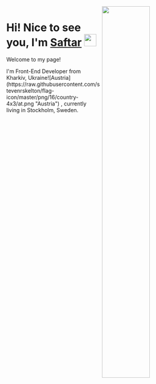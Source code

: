 <img align="right" src="https://cdn.dribbble.com/users/1235346/screenshots/3252385/job.gif" width="50%"/>


<h1 align="left">Hi! Nice to see you, I'm <a href="https://github.com/Saftar94" target="_blank">Saftar</a> 
<img src="https://github.com/blackcater/blackcater/raw/main/images/Hi.gif" height="32"/></h1>

<p font-size="20">Welcome to my page!</p>
I'm Front-End Developer from  Kharkiv, Ukraine![Austria](https://raw.githubusercontent.com/stevenrskelton/flag-icon/master/png/16/country-4x3/at.png "Austria") , currently living in  Stockholm, Sweden.












